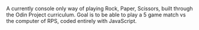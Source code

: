 A currently console only way of playing Rock, Paper, Scissors, built through the Odin Project curriculum. Goal is to be able to play a 5 game match vs the computer of RPS, coded entirely with JavaScript.